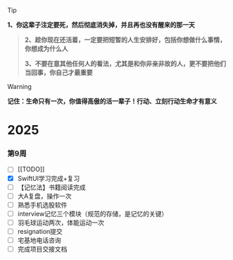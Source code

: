 
>[!tip]
**1、你这辈子注定要死，然后彻底消失掉，并且再也没有醒来的那一天**
>
>**2、趁你现在还活着，一定要把短暂的人生安排好，包括你想做什么事情，你想成为什么人**
>
>**3、不要在意其他任何人的看法，尤其是和你非亲非故的人，更不要把他们当回事，你自己才最重要**

>[!warning]
>**记住：生命只有一次，你值得高傲的活一辈子！行动、立刻行动生命才有意义**

# 2025

### 第9周
- [ ] [[TODO]]
- [x] SwiftUI学习完成+复习
- [ ] 【记忆法】书籍阅读完成
- [ ] 大A复盘，操作一次
- [ ] 熟悉手机选股软件
- [ ] interview记忆三个模块（规范的存储，是记忆的关键）
- [ ] 羽毛球运动两次，体能运动一次
- [ ] resignation提交
- [ ] 宅基地电话咨询
- [ ] 完成项目交接文档
